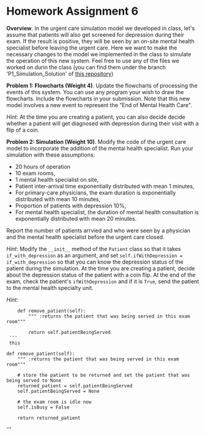 # Homework Assignment 6


**Overview**. In the urgent care simulation model we developed in class, let's assume that 
patients will also get screened for depression during their exam. If the result is positive, they will be 
seen by an on-site mental health specialist before leaving the urgent care. 
Here we want to make the necessary changes to the model we implemented in the class
to simulate the operation of this new system. Feel free to use any of the files we worked on durin the class 
(you can find them under the branch 'P1_Simulation_Solution' of [this repository](https://github.com/HPM573/Lab_DiscreteEventSimulation/tree/P1_Simulation_Solution))

**Problem 1: Flowcharts (Weight 4)**. Update the flowcharts of processing the events of this system. 
You can use any program your wish to draw the flowcharts. Include the flowcharts in your submission.
Note that this new model involves a new event to represent the "End of Mental Health Care". 

_Hint:_ At the time you are creating a patient, you can also decide decide 
whether a patient will get diagnosed with depression during their visit with a flip of a coin. 

**Problem 2: Simulation (Weight 10)**. 
Modify the code of the urgent care model to incorporate the addition of the mental health specialist. 
Run your simulation with these assumptions:
- 20 hours of operation
- 10 exam rooms,
- 1 mental health specialist on site,
- Patient inter-arrival time exponentially distributed with mean 1 minutes, 
- For primary-care physicians, the exam duration is exponentially distributed with mean 10 minutes,
- Proportion of patients with depression 10%, 
- For mental health specialist, the duration of mental health consultation is exponentially distributed with mean 20 minutes.

Report the number of patients arrvied and who were seen by a physician 
and the mental health specialist before the urgent care closed.

_Hint:_ Modify the `__init__` method of the `Patient` class so that it takes `if_with_depression` as an argument,
and set `self.ifWithDepression = if_with_depression` so that you can know the depression status of the
patient during the simulation. 
At the time you are creating a patient, decide about the depression status 
of the patient with a coin flip. At the end of the exam, check the patient's `ifWithDepression` 
and if it is `True`, send the patient to the mental health specialty unit. 

_Hint:_

```
    def remove_patient(self):
        """ :returns the patient that was being served in this exam room"""

        return self.patientBeingServed
 '''
 this 
```
    def remove_patient(self):
        """ :returns the patient that was being served in this exam room"""

        # store the patient to be returned and set the patient that was being served to None
        returned_patient = self.patientBeingServed
        self.patientBeingServed = None

        # the exam room is idle now
        self.isBusy = False

        return returned_patient
  '''
